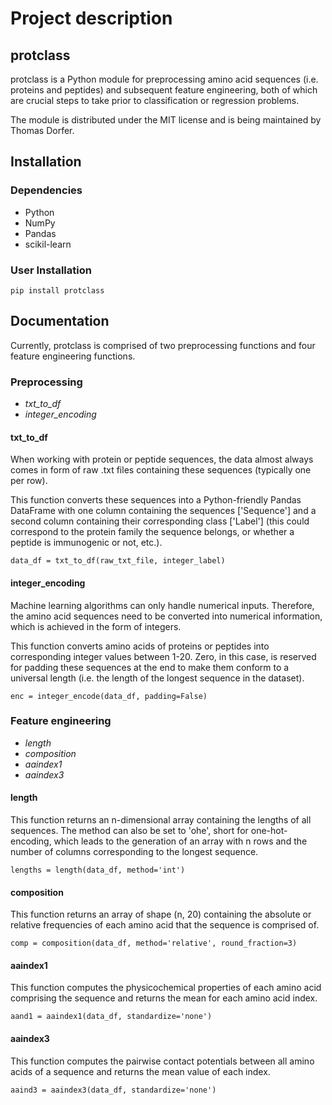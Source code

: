 # Project description

## protclass

protclass is a Python module for preprocessing amino acid sequences (i.e. 
proteins and peptides) and subsequent feature engineering, both of which are
crucial steps to take prior to classification or regression problems.

The module is distributed under the MIT license and is being maintained by
Thomas Dorfer.

## Installation

### Dependencies

- Python 
- NumPy 
- Pandas 
- scikil-learn

### User Installation

```
pip install protclass
```

## Documentation

Currently, protclass is comprised of two preprocessing functions and four 
feature engineering functions.

### Preprocessing

- <i>txt_to_df</i>
- <i>integer_encoding</i>

#### txt_to_df

When working with protein or peptide sequences, the data almost always comes in
form of raw .txt files containing these sequences (typically one per row). 

This function converts these sequences into a Python-friendly Pandas DataFrame
with one column containing the sequences ['Sequence'] and a second column 
containing their corresponding class ['Label'] (this could correspond to the
protein family the sequence belongs, or whether a peptide is immunogenic or
not, etc.).

```
data_df = txt_to_df(raw_txt_file, integer_label)
```

#### integer_encoding

Machine learning algorithms can only handle numerical inputs. Therefore, the 
amino acid sequences need to be converted into numerical information, which is
achieved in the form of integers. 

This function converts amino acids of proteins or peptides into corresponding
integer values between 1-20. Zero, in this case, is reserved for padding these
sequences at the end to make them conform to a universal length (i.e. the 
length of the longest sequence in the dataset).

```
enc = integer_encode(data_df, padding=False)
```

### Feature engineering

- <i>length</i>
- <i>composition</i>
- <i>aaindex1</i>
- <i>aaindex3</i>

#### length

This function returns an n-dimensional array containing the lengths of all
sequences. The method can also be set to 'ohe', short for one-hot-encoding,
which leads to the generation of an array with n rows and the number of columns
corresponding to the longest sequence.

```
lengths = length(data_df, method='int')
```

#### composition

This function returns an array of shape (n, 20) containing the absolute or
relative frequencies of each amino acid that the sequence is comprised of.

```
comp = composition(data_df, method='relative', round_fraction=3)
```

#### aaindex1

This function computes the physicochemical properties of each amino acid 
comprising the sequence and returns the mean for each amino acid index.

```
aand1 = aaindex1(data_df, standardize='none')
```

#### aaindex3

This function computes the pairwise contact potentials between all amino acids
of a sequence and returns the mean value of each index.

``` 
aaind3 = aaindex3(data_df, standardize='none')
```